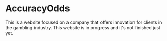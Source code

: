 # AccuracyOdds
This is a website focused on a company that offers innovation for clients in the gambling industry. 
This website is in progress and it's not finished just yet. 
